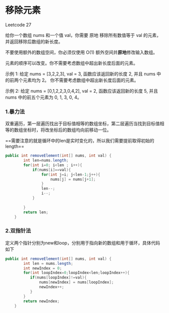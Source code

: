 # 移除元素

Leetcode 27

给你一个数组 nums 和一个值 val，你需要 原地 移除所有数值等于 val 的元素，并返回移除后数组的新长度。

不要使用额外的数组空间，你必须仅使用 O(1) 额外空间并**原地**修改输入数组。

元素的顺序可以改变。你不需要考虑数组中超出新长度后面的元素。

示例 1: 给定 nums = [3,2,2,3], val = 3, 函数应该返回新的长度 2, 并且 nums 中的前两个元素均为 2。 你不需要考虑数组中超出新长度后面的元素。

示例 2: 给定 nums = [0,1,2,2,3,0,4,2], val = 2, 函数应该返回新的长度 5, 并且 nums 中的前五个元素为 0, 1, 3, 0, 4。



### 1.暴力法

双重遍历，第一层遍历找出于目标值相等的数组坐标，第二层遍历当找到目标值相等的数组坐标时，将改坐标后的数组均向前移动一位。

==需要注意的就是循环中的len是实时变化的，所以我们需要提前取得初始的length==

```java
public int removeElement(int[] nums, int val) {
        int len=nums.length;
        for(int i=0; i<len ; i++){
            if(nums[i]==val){
                for(int j=i; j<len-1;j++){
                    nums[j] = nums[j+1];
                }
                len--;
                i--;
            }
            
        }
        return len;
    }
```





### 2.双指针法

定义两个指针分别为new和loop，分别用于指向新的数组和用于循环，具体代码如下

```java
public int removeElement(int[] nums, int val) {
        int len = nums.length;
        int newIndex = 0;
        for(int loopIndex=0;loopIndex<len;loopIndex++){
           if(nums[loopIndex]!=val){
               nums[newIndex] = nums[loopIndex]; 
               newIndex++;
           }
        }
        return newIndex;
    }
```

